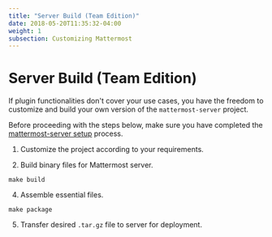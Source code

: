 ```yaml
---
title: "Server Build (Team Edition)"
date: 2018-05-20T11:35:32-04:00
weight: 1
subsection: Customizing Mattermost
---
```


# Server Build (Team Edition)
If plugin functionalities don't cover your use cases, you have the freedom to customize and build your own version of the `mattermost-server` project.

Before proceeding with the steps below, make sure you have completed the [mattermost-server setup](/contribute/server/developer-setup/) process.

1. Customize the project according to your requirements.

3. Build binary files for Mattermost server.  
```
make build
```

4. Assemble essential files.  
```
make package
```  

5. Transfer desired `.tar.gz` file to server for deployment.